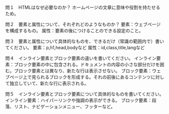 問１　HTMLはなぜ必要なのか？
ホームページの文章に意味や役割を持たせるため。

問２　要素と属性について、それぞれどのようなものか？
要素：ウェブページを構成するもの。
属性：要素の後につけることのできる設定のこと。

問３　要素と属性について具体的なものを、できるだけ（常識の範囲内で）書いてください。
要素：p,h1,head,bodyなど
属性：id,class,title,langなど

問４　インライン要素とブロック要素の違いを書いてください。
インライン要素：ブロック要素の中に包含される。ドキュメントの内容の小さな部分だけを囲む。ブロック要素とは異なり、新たな行は表示させない。
ブロック要素：ウェブページ上で見られるブロックを形成する。それの前後にあるコンテンツに対して独立していて、新たな行に表示される。

問５　インライン要素とブロック要素について具体的なものを書いてください。
インライン要素：ハイパーリンクや強調の表示ができる。
ブロック要素：段落、リスト、ナビゲーションメニュー、フッターなど。